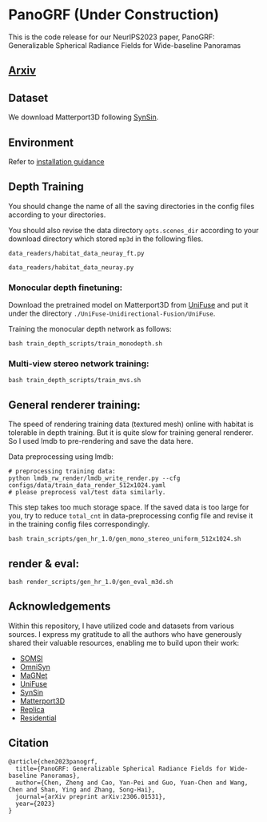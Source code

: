 # PanoGRF (Under Construction)

This is the code release for our NeurIPS2023 paper, PanoGRF: Generalizable Spherical Radiance Fields for Wide-baseline Panoramas

## [Arxiv](https://arxiv.org/abs/2306.01531)

## Dataset
We download Matterport3D following [SynSin](https://github.com/facebookresearch/synsin/blob/main/MP3D.md).

## Environment
Refer to [installation guidance](./install.md)

## Depth Training

You should change the name of all the saving directories in the config files according to your directories.

You should also revise the data directory `opts.scenes_dir` according to your download directory which stored `mp3d` in the following files.

```
data_readers/habitat_data_neuray_ft.py

data_readers/habitat_data_neuray.py
```
### Monocular depth finetuning:
Download the pretrained model on Matterport3D from [UniFuse](https://github.com/alibaba/UniFuse-Unidirectional-Fusion) and put it under the directory `./UniFuse-Unidirectional-Fusion/UniFuse`.

Training the monocular depth network as follows:
```
bash train_depth_scripts/train_monodepth.sh
```

### Multi-view stereo network training:
```
bash train_depth_scripts/train_mvs.sh
```
## General renderer training:
The speed of rendering training data (textured mesh) online with habitat is tolerable in depth training.
But it is quite slow for training general renderer. So I used lmdb to pre-rendering and save the data here.

Data preprocessing using lmdb: 

```
# preprocessing training data:
python lmdb_rw_render/lmdb_write_render.py --cfg configs/data/train_data_render_512x1024.yaml
# please preprocess val/test data similarly.
```

This step takes too much storage space. If the saved data is too large for you, try to reduce `total_cnt` in data-preprocessing config file and revise it in the training config files correspondingly.

```
bash train_scripts/gen_hr_1.0/gen_mono_stereo_uniform_512x1024.sh
```
## render & eval:
```
bash render_scripts/gen_hr_1.0/gen_eval_m3d.sh
```
<!-- ## Todo List

- [ ] Dataset: Replica
- [ ] Dataset: Residential
- [ ] multi-view training & evaluation code
- [ ] code explanation & clean up unnessary codes
- [ ] ...... -->

## Acknowledgements
Within this repository, I have utilized code and datasets from various sources. I express my gratitude to all the authors who have generously shared their valuable resources, enabling me to build upon their work:
* [SOMSI](https://github.com/tedyhabtegebrial/SoftOcclusionMSI)
* [OmniSyn](https://github.com/AugmentariumLab/omnisyn)
* [MaGNet](https://github.com/baegwangbin/MaGNet)
* [UniFuse](https://github.com/alibaba/UniFuse-Unidirectional-Fusion)
* [SynSin](https://github.com/facebookresearch/synsin/tree/main/data)
* [Matterport3D](https://niessner.github.io/Matterport/)
* [Replica](https://github.com/facebookresearch/Replica-Dataset)
* [Residential](https://github.com/tedyhabtegebrial/SoftOcclusionMSI)




## Citation

```
@article{chen2023panogrf,
  title={PanoGRF: Generalizable Spherical Radiance Fields for Wide-baseline Panoramas},
  author={Chen, Zheng and Cao, Yan-Pei and Guo, Yuan-Chen and Wang, Chen and Shan, Ying and Zhang, Song-Hai},
  journal={arXiv preprint arXiv:2306.01531},
  year={2023}
}
```

